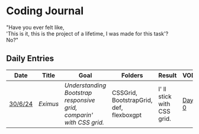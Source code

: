 # Coding Journal
"Have you ever felt like, <br/> 'This is it, this is the project of a lifetime, I was made for this task'?<br/>
No?"

## Daily Entries

| Date       | Title | Goal | Folders | Result | VOD
|------------|--------------|--------------|------------|------------|------------|
| [30/6/24](URL)     | *Eximus* | *Understanding Bootstrap responsive grid, <br/> comparin' with CSS grid.* | CSSGrid, BootstrapGrid, def, flexboxgpt | I' ll stick with CSS grid. | [Day 0](https://youtu.be/00I0gwTUBEk)

